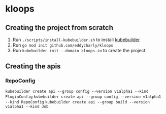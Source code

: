 # kloops

## Creating the project from scratch

1. Run `./scripts/install-kubebuilder.sh` to install [kubebuilder](https://github.com/kubernetes-sigs/kubebuilder)
1. Run `go mod init github.com/eddycharly/kloops`
1. Run `kubebuilder init --domain kloops.io` to create the project

## Creating the apis

### RepoConfig

`kubebuilder create api --group config --version v1alpha1 --kind PluginConfig`
`kubebuilder create api --group config --version v1alpha1 --kind RepoConfig`
`kubebuilder create api --group build --version v1alpha1 --kind Job`
